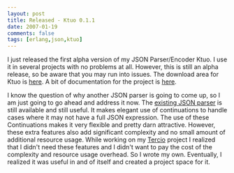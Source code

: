 ```yaml
---
layout: post
title: Released - Ktuo 0.1.1
date: 2007-01-19
comments: false
tags: [erlang,json,ktuo]
---
```


I just released the first alpha version of my JSON Parser/Encoder
Ktuo. I use it in several projects with no problems at all. However,
this is still an alpha release, so be aware that you may run into
issues. The download area for Ktuo is
[here](http://code.google.com/p/ktuo/downloads/list). A bit of
documentation for the project is
[here](http://code.google.com/p/ktuo/wiki/Usage).

I know the question of why another JSON parser is going to come up, so
I am just going to go ahead and address it now. The [existing JSON
parser](http://www.erlang-projects.org/Public/news/ejson/view) is
still available and still useful. It makes elegant use of
continuations to handle cases where it may not have a full JSON
expression. The use of these Continuations makes it very flexible and
pretty darn attractive. However, these extra features also add
significant complexity and no small amount of additional resource
usage. While working on my [Tercio](http://code.google.com/p/tercio/)
project I realized that I didn't need these features and I didn't want
to pay the cost of the complexity and resource usage overhead. So I
wrote my own. Eventually, I realized it was useful in and of itself
and created a project space for it.
